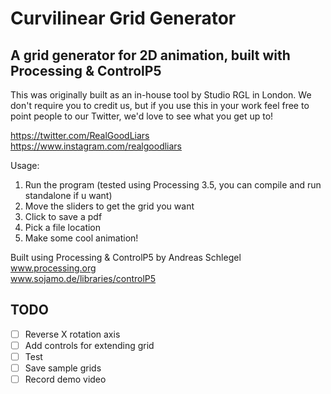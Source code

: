 # Curvilinear Grid Generator
## A grid generator for 2D animation, built with Processing & ControlP5

This was originally built as an in-house tool by Studio RGL in London. We don't require you to credit us, but if you use this in your work feel free to point people to our Twitter, we'd love to see what you get up to!

https://twitter.com/RealGoodLiars  
https://www.instagram.com/realgoodliars

Usage:
 1) Run the program (tested using Processing 3.5, you can compile and run standalone if u want)
 3) Move the sliders to get the grid you want
 4) Click to save a pdf
 2) Pick a file location
 5) Make some cool animation!

Built using Processing & ControlP5 by Andreas Schlegel  
www.processing.org  
www.sojamo.de/libraries/controlP5

## TODO
- [ ] Reverse X rotation axis
- [ ] Add controls for extending grid
- [ ] Test
- [ ] Save sample grids
- [ ] Record demo video

